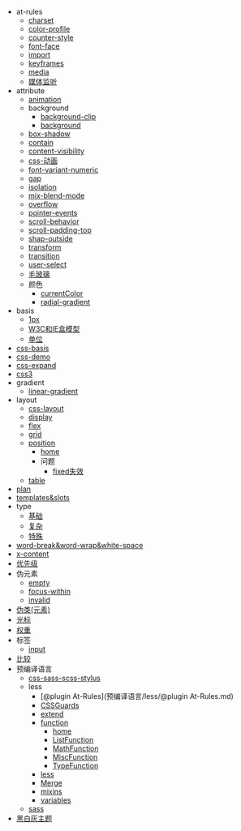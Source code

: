 - at-rules
  - [charset](at-rules/charset.md)
  - [color-profile](at-rules/color-profile.md)
  - [counter-style](at-rules/counter-style.md)
  - [font-face](at-rules/font-face.md)
  - [import](at-rules/import.md)
  - [keyframes](at-rules/keyframes.md)
  - [media](at-rules/media.md)
  - [媒体监听](at-rules/媒体监听.md)
- attribute
  - [animation](attribute/animation.md)
  - background
    - [background-clip](attribute/background/background-clip.md)
    - [background](attribute/background/background.md)
  - [box-shadow](attribute/box-shadow.md)
  - [contain](attribute/contain.md)
  - [content-visibility](attribute/content-visibility.md)
  - [css-动画](attribute/css-动画.md)
  - [font-variant-numeric](attribute/font-variant-numeric.md)
  - [gap](attribute/gap.md)
  - [isolation](attribute/isolation.md)
  - [mix-blend-mode](attribute/mix-blend-mode.md)
  - [overflow](attribute/overflow.md)
  - [pointer-events](attribute/pointer-events.md)
  - [scroll-behavior](attribute/scroll-behavior.md)
  - [scroll-padding-top](attribute/scroll-padding-top.md)
  - [shap-outside](attribute/shap-outside.md)
  - [transform](attribute/transform.md)
  - [transition](attribute/transition.md)
  - [user-select](attribute/user-select.md)
  - [毛玻璃](attribute/毛玻璃.md)
  - 颜色
    - [currentColor](attribute/颜色/currentColor.md)
    - [radial-gradient](attribute/颜色/radial-gradient.md)
- basis
  - [1px](basis/1px.md)
  - [W3C和IE盒模型](basis/W3C和IE盒模型.md)
  - [单位](basis/单位.md)
- [css-basis](css-basis.md)
- [css-demo](css-demo.md)
- [css-expand](css-expand.md)
- [css3](css3.md)
- gradient
  - [linear-gradient](gradient/linear-gradient.md)
- layout
  - [css-layout](layout/css-layout.md)
  - [display](layout/display.md)
  - [flex](layout/flex.md)
  - [grid](layout/grid.md)
  - [position](layout/position/index.md)
    - [home](layout/position/index.md)
    - 问题
      - [fixed失效](layout/position/问题/fixed失效.md)
  - [table](layout/table.md)
- [plan](plan.md)
- [templates&slots](templates&slots.md)
- type
  - [基础](type/基础.md)
  - [复杂](type/复杂.md)
  - [特殊](type/特殊.md)
- [word-break&word-wrap&white-space](word-break&word-wrap&white-space.md)
- [x-content](x-content.md)
- [优先级](优先级.md)
- 伪元素
  - [empty](伪元素/empty.md)
  - [focus-within](伪元素/focus-within.md)
  - [invalid](伪元素/invalid.md)
- [伪类(元素)](<伪类(元素).md>)
- [光标](光标.md)
- [权重](权重.md)
- 标签
  - [input](标签/input.md)
- [比较](比较.md)
- 预编译语言
  - [css-sass-scss-stylus](预编译语言/css-sass-scss-stylus.md)
  - less
    - [@plugin At-Rules](预编译语言/less/@plugin At-Rules.md)
    - [CSSGuards](预编译语言/less/CSSGuards.md)
    - [extend](预编译语言/less/extend.md)
    - [function](预编译语言/less/function/index.md)
      - [home](预编译语言/less/function/index.md)
      - [ListFunction](预编译语言/less/function/ListFunction.md)
      - [MathFunction](预编译语言/less/function/MathFunction.md)
      - [MiscFunction](预编译语言/less/function/MiscFunction.md)
      - [TypeFunction](预编译语言/less/function/TypeFunction.md)
    - [less](预编译语言/less/less.md)
    - [Merge](预编译语言/less/Merge.md)
    - [mixins](预编译语言/less/mixins.md)
    - [variables](预编译语言/less/variables.md)
  - [sass](预编译语言/sass.md)
- [黑白灰主题](黑白灰主题.md)
